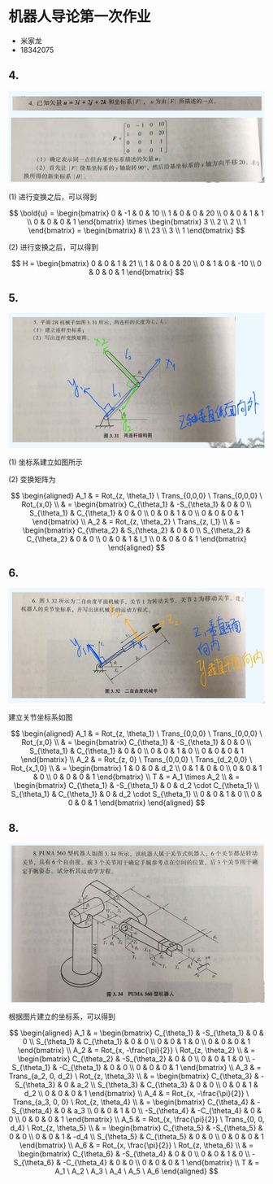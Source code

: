 # 机器人导论第一次作业

- 米家龙
- 18342075

## 4. 

![4](./1.png)

(1) 进行变换之后，可以得到

$$
\bold{u} = \begin{bmatrix}
  0 & -1 & 0 & 10 \\
  1 & 0 & 0 & 20 \\
  0 & 0 & 1 & 1 \\
  0 & 0 & 0 & 1
\end{bmatrix} \times
\begin{bmatrix}
  3 \\
  2 \\
  2 \\
  1
\end{bmatrix} =
\begin{bmatrix}
  8 \\
  23 \\
  3 \\
  1
\end{bmatrix}
$$

(2) 进行变换之后，可以得到

$$
H = \begin{bmatrix}
  0 & 0 & 1 & 21 \\
  1 & 0 & 0 & 20 \\
  0 & 1 & 0 & -10 \\
  0 & 0 & 0 & 1
\end{bmatrix}
$$

## 5.

![5](2.png)

(1) 坐标系建立如图所示

(2) 变换矩阵为

$$
\begin{aligned}
A_1 & = Rot_{z, \theta_1} \ Trans_{0,0,0} \ Trans_{0,0,0} \ Rot_{x,0} \\
    & = \begin{bmatrix}
    C_{\theta_1} & -S_{\theta_1} & 0 & 0 \\
    S_{\theta_1} & C_{\theta_1} & 0 & 0 \\
    0 & 0 & 1 & 0 \\
    0 & 0 & 0 & 1
  \end{bmatrix}
\\
A_2 & = Rot_{z, \theta_2} \ Trans_{z, l_1} \\
    & = \begin{bmatrix}
    C_{\theta_2} & S_{\theta_2} & 0 & 0 \\
    S_{\theta_2} & C_{\theta_2} & 0 & 0 \\
    0 & 0 & 1 & l_1 \\
    0 & 0 & 0 & 1
  \end{bmatrix}
\end{aligned}
$$

## 6.

![6](./3.png)

建立关节坐标系如图

$$
\begin{aligned}
  A_1 & = Rot_{z, \theta_1} \ Trans_{0,0,0} \ Trans_{0,0,0} \ Rot_{x,0} \\
      & = \begin{bmatrix}
        C_{\theta_1} & -S_{\theta_1} & 0 & 0 \\
        S_{\theta_1} & C_{\theta_1} & 0 & 0 \\
        0 & 0 & 1 & 0 \\
        0 & 0 & 0 & 1
      \end{bmatrix}
\\
  A_2 & = Rot_{z, 0} \ Trans_{0,0,0} \ Trans_{d_2,0,0} \ Rot_{x_1,0} \\
      & = \begin{bmatrix}
        1 & 0 & 0 & d_2 \\
        0 & 1 & 0 & 0 \\
        0 & 0 & 1 & 0 \\
        0 & 0 & 0 & 1
      \end{bmatrix}
\\
T & = A_1 \times A_2 \\
  & = \begin{bmatrix}
    C_{\theta_1} & -S_{\theta_1} & 0 & d_2 \cdot C_{\theta_1} \\
    S_{\theta_1} & C_{\theta_1} & 0 & d_2 \cdot S_{\theta_1} \\
    0 & 0 & 1 & 0 \\
    0 & 0 & 0 & 1
  \end{bmatrix}
\end{aligned}
$$

## 8.

![8](./4.png)

根据图片建立的坐标系，可以得到

$$
\begin{aligned}
  A_1 & = \begin{bmatrix}
    C_{\theta_1} & -S_{\theta_1} & 0 & 0 \\
    S_{\theta_1} & C_{\theta_1} & 0 & 0 \\
    0 & 0 & 1 & 0 \\
    0 & 0 & 0 & 1
  \end{bmatrix}
  \\
  A_2 & = Rot_{x, -\frac{\pi}{2}} \ Rot_{z, \theta_2} \\
      & = \begin{bmatrix}
        C_{\theta_2} & -S_{\theta_2} & 0 & 0 \\
        0 & 0 & 1 & 0 \\
        -S_{\theta_1} & -C_{\theta_1} & 0 & 0 \\
        0 & 0 & 0 & 1
      \end{bmatrix}
  \\
  A_3 & = Trans_{a_2, 0, d_2} \ Rot_{z, \theta_3} \\
      & = \begin{bmatrix}
        C_{\theta_3} & -S_{\theta_3} & 0 & a_2 \\
        S_{\theta_3} & C_{\theta_3} & 0 & 0 \\
        0 & 0 & 1 & d_2 \\
        0 & 0 & 0 & 1
      \end{bmatrix}
  \\
  A_4 & = Rot_{x, -\frac{\pi}{2}} \ Trans_{a_3, 0, 0} \ Rot_{z, \theta_4} \\
      & = \begin{bmatrix}
        C_{\theta_4} & -S_{\theta_4} & 0 & a_3 \\
        0 & 0 & 1 & 0 \\
        -S_{\theta_4} & -C_{\theta_4} & 0 & 0 \\
        0 & 0 & 0 & 1        
      \end{bmatrix}
  \\
  A_5 & = Rot_{x, \frac{\pi}{2}} \ Trans_{0, 0, d_4} \ Rot_{z, \theta_5} \\
      & = \begin{bmatrix}
        C_{\theta_5} & -S_{\theta_5} & 0 & 0 \\
        0 & 0 & 1 & -d_4 \\
        S_{\theta_5} & C_{\theta_5} & 0 & 0 \\
        0 & 0 & 0 & 1                
      \end{bmatrix}
  \\
  A_6 & = Rot_{x, \frac{\pi}{2}} \ Rot_{z, \theta_6} \\
      & = \begin{bmatrix}
        C_{\theta_6} & -S_{\theta_4} & 0 & 0 \\
        0 & 0 & 1 & 0 \\
        -S_{\theta_6} & -C_{\theta_4} & 0 & 0 \\
        0 & 0 & 0 & 1        
      \end{bmatrix}
  \\
  T & = A_1 \ A_2 \ A_3 \ A_4 \ A_5 \ A_6
\end{aligned}
$$